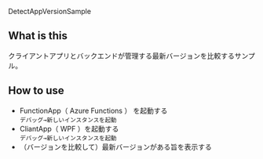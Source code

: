 DetectAppVersionSample
## What is this
クライアントアプリとバックエンドが管理する最新バージョンを比較するサンプル。
## How to use
- FunctionApp（ Azure Functions ） を起動する  
`デバッグ→新しいインスタンスを起動`
- CliantApp（ WPF ）を起動する   
`デバッグ→新しいインスタンスを起動`
- （バージョンを比較して）最新バージョンがある旨を表示する

